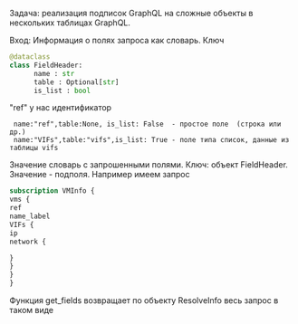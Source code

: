 Задача: реализация подписок GraphQL на сложные объекты в нескольких таблицах GraphQL.

Вход: Информация о полях запроса как словарь.
Ключ

``` python
@dataclass
class FieldHeader:
      name : str
      table : Optional[str]
      is_list : bool
```

"ref" у нас идентификатор
```
 name:"ref",table:None, is_list: False  - простое поле  (строка или др.)
 name:"VIFs",table:"vifs",is_list: True - поле типа список, данные из таблицы vifs
```

Значение
словарь с запрошенными полями. Ключ: объект FieldHeader. Значение - подполя. Например имеем запрос



``` graphql
subscription VMInfo {
vms {
ref
name_label
VIFs {
ip
network {

}
}
}
}
```
Функция get_fields возвращает по объекту ResolveInfo весь запрос в таком виде

